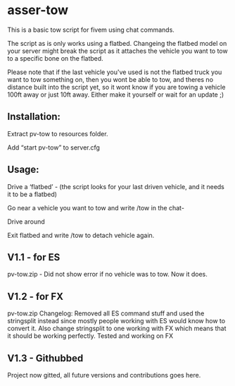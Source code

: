 # asser-tow
This is a basic tow script for fivem using chat commands.

The script as is only works using a flatbed. Changeing the flatbed model on your server might break the script as it attaches the vehicle you want to tow to a specific bone on the flatbed.

Please note that if the last vehicle you've used is not the flatbed truck you want to tow something on, then you wont be able to tow, and theres no distance built into the script yet, so it wont know if you are towing a vehicle 100ft away or just 10ft away. Either make it yourself or wait for an update ;)

## Installation:
Extract pv-tow to resources folder.

Add “start pv-tow” to server.cfg

## Usage:

Drive a ‘flatbed’ - (the script looks for your last driven vehicle, and it needs it to be a flatbed)

Go near a vehicle you want to tow and write /tow in the chat-

Drive around

Exit flatbed and write /tow to detach vehicle again.

## V1.1 - for ES
pv-tow.zip - Did not show error if no vehicle was to tow. Now it does.

## V1.2 - for FX
pv-tow.zip
Changelog: Removed all ES command stuff and used the stringsplit instead since mostly people working with ES would know how to convert it. Also change stringsplit to one working with FX which means that it should be working perfectly. Tested and working on FX

## V1.3 - Githubbed
Project now gitted, all future versions and contributions goes here.

